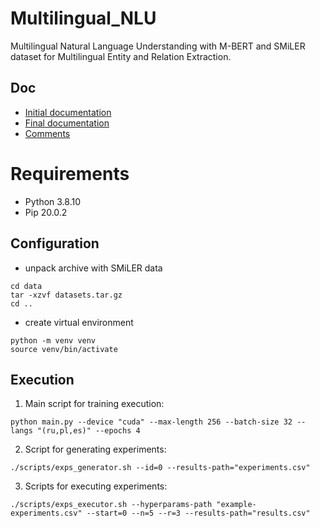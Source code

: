 # Multilingual_NLU
Multilingual Natural Language Understanding with M-BERT and SMiLER dataset for Multilingual Entity and Relation Extraction.

## Doc
- [Initial documentation](https://demo.hedgedoc.org/0ezHN-JjQGm7Oog9j-Ty0A)
- [Final documentation](https://demo.hedgedoc.org/DvFln3INS12i5sH8q8tIfw)
- [Comments](https://demo.hedgedoc.org/T4G22XgsSHGTEUNk7J5s_w)

# Requirements
- Python 3.8.10
- Pip 20.0.2

## Configuration
- unpack archive with SMiLER data
```
cd data
tar -xzvf datasets.tar.gz
cd ..
```

- create virtual environment
```
python -m venv venv
source venv/bin/activate
```

## Execution
1. Main script for training execution:
```
python main.py --device "cuda" --max-length 256 --batch-size 32 --langs "(ru,pl,es)" --epochs 4
```

2. Script for generating experiments:
```
./scripts/exps_generator.sh --id=0 --results-path="experiments.csv"
```

3. Scripts for executing experiments:
```
./scripts/exps_executor.sh --hyperparams-path "example-experiments.csv" --start=0 --n=5 --r=3 --results-path="results.csv"
```
